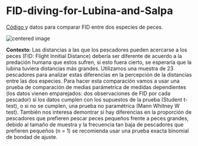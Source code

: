 # FID-diving-for-Lubina-and-Salpa

<a href="https://github.com/norberello/FID-diving-for-Lubina-and-Salpa/blob/main/FID%20peces-paired%20data%20test.ipynb">Código </a> y datos para comparar FID entre dos especies de peces.

<p class="aligncenter">
    <img src="https://external-content.duckduckgo.com/iu/?u=https%3A%2F%2Fi.pinimg.com%2F736x%2Ffb%2Fa3%2Fc5%2Ffba3c5a8c72ffd617c6666be1ca4b9de--regno-animale-random-stuff.jpg&f=1&nofb=1" alt="centered image" />
</p>

**Contexto**: Las distancias a las que los pescadores pueden acercarse a los peces (FID: Flight Innitial Distance) debería ser diferente de acuerdo a la predación humana que estos sufren, si esto fuera cierto, se esperaría que la lubina tuviera distancias más grandes. Utilizamos una muestra de 23 pescadores para analizar estas diferencias en la percepción de la distancias entre las dos especies. Para hacer esta comparación vamos a usar una prueba de comparación de medias parámetrica de medidas dependientes (los datos vienen emparejados: dos observaciones de FID por cada pescador) si los datos cumplen con los supuestos de la prueba (Student t-test), o si no se cumplen, una prueba no paramétrica (Mann Whitney W test). También nos interesa demontrar si hay diferencias en la proporción de pescadores que prefieren pescar peces pequeños frente a peces grandes, debido al tamaño de muestra y la frecuencia tan baja de pescadores que prefieren pequeños (n = 1) se recomienda usar una prueba exacta binomial de bondad de ajuste.
